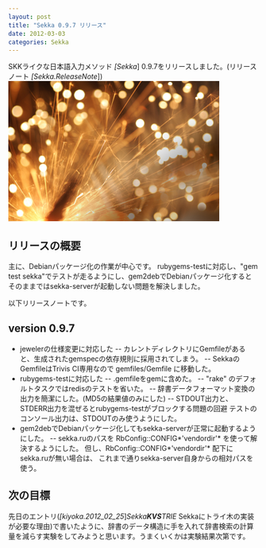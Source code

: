 ```yaml
---
layout: post
title: "Sekka 0.9.7 リリース"
date: 2012-03-03
categories: Sekka
---
```

SKKライクな日本語入力メソッド *[Sekka*] 0.9.7をリリースしました。(リリースノート *[Sekka.ReleaseNote*])
 ![img](/assets/images/iStock_000016378483XSmall.jpg)

## リリースの概要
主に、Debianパッケージ化の作業が中心です。
rubygems-testに対応し、"gem test sekka"でテストが走るようにし、gem2debでDebianパッケージ化するとそのままではsekka-serverが起動しない問題を解決しました。

以下リリースノートです。
## version 0.9.7
- jewelerの仕様変更に対応した
-- カレントディレクトリにGemfileがあると、生成されたgemspecの依存規則に採用されてしまう。
-- SekkaのGemfileはTrivis CI専用なので gemfiles/Gemfile に移動した。
- rubygems-testに対応した
-- .gemfileをgemに含めた。
-- "rake" のデフォルトタスクではredisのテストを省いた。
-- 辞書データフォーマット変換の出力を簡潔にした。(MD5の結果値のみにした)
-- STDOUT出力と、STDERR出力を混ぜるとrubygems-testがブロックする問題の回避
テストのコンソール出力は、STDOUTのみ使うようにした。
- gem2debでDebianパッケージ化してもsekka-serverが正常に起動するようにした。
-- sekka.ruのパスを RbConfig::CONFIG*'vendordir'* を使って解決するようにした。
 但し、RbConfig::CONFIG*'vendordir'* 配下にsekka.ruが無い場合は、
 これまで通りsekka-server自身からの相対パスを使う。

## 次の目標
先日のエントリ(*[kiyoka.2012_02_25*]*Sekka**KVS**TRIE* Sekkaにトライ木の実装が必要な理由)で書いたように、辞書のデータ構造に手を入れて辞書検索の計算量を減らす実験をしてみようと思います。うまくいくかは実験結果次第です。

